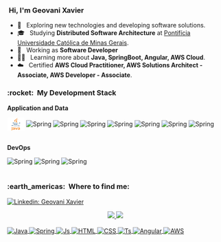 <h3> &nbsp;Hi, I'm Geovani Xavier </h3>

- 🤔 &nbsp; Exploring new technologies and developing software solutions.
- 🎓 &nbsp; Studying **Distributed Software Architecture** at <a href="https://www.pucminas.br/PucVirtual/Pos-Graduacao/Paginas/Arquitetura-de-Software-Distribuido.aspx">Pontifícia Universidade Católica de Minas Gerais</a>.
- 💼 &nbsp; Working as **Software Developer**
- 👨‍💻 &nbsp; Learning more about **Java, SpringBoot, Angular, AWS Cloud**.
- ☁️ &nbsp; Certified **AWS Cloud Practitioner, AWS Solutions Architect - Associate, AWS Developer - Associate**.

<h3> :rocket: &nbsp;My Development Stack </h3>

**Application and Data**

<div style="display: inline_block">
<img align="center" alt="Java" height="30" width="40" src="https://raw.githubusercontent.com/github/explore/5b3600551e122a3277c2c5368af2ad5725ffa9a1/topics/java/java.png">
<img align="center" alt="Spring" height="20" width="75" src="https://camo.githubusercontent.com/be95e40b73b295d5a020730d3c0adcce5906cf4d5fd2c6d8e523310f8414094c/68747470733a2f2f696d672e736869656c64732e696f2f62616467652f2d537072696e67253230426f6f742d3333333333333f7374796c653d666c6174266c6f676f3d737072696e67626f6f74">
<img align="center" alt="Spring" height="20" width="75" src="https://img.shields.io/badge/-JavaScript-333333?style=flat&logo=javascript">
<img align="center" alt="Spring" height="20" width="75" src="https://img.shields.io/badge/-HTML5-333333?style=flat&logo=HTML5">
<img align="center" alt="Spring" height="20" width="75" src="https://img.shields.io/badge/-CSS-333333?style=flat&logo=CSS3&logoColor=1572B6">
<img align="center" alt="Spring" height="20" width="75" src="https://img.shields.io/badge/Angular-DD0031?style=for-the-badge&logo=angular&logoColor=white">
<img align="center" alt="Spring" height="20" width="75" src="https://img.shields.io/badge/-MySQL-333333?style=flat&logo=mysql">
<img align="center" alt="Spring" height="20" width="75" src="https://camo.githubusercontent.com/2f13988552b7ae81484bb9f4003357f3b3fc8c2043171d531d7e08b51b6eb641/68747470733a2f2f696d672e736869656c64732e696f2f62616467652f2d506f737467726553514c2d3333333333333f7374796c653d666c6174266c6f676f3d706f737467726573716c">
</div><br/>

**DevOps**
<div style="display: inline_block">
<img align="center" alt="Spring" height="20" width="75" src="https://img.shields.io/badge/Amazon_AWS-232F3E?style=for-the-badge&logo=amazon-aws&logoColor=white">
<img align="center" alt="Spring" height="20" width="75" src="https://img.shields.io/badge/GitHub-100000?style=for-the-badge&logo=github&logoColor=white">
<img align="center" alt="Spring" height="20" width="75" src="https://img.shields.io/badge/GitLab-330F63?style=for-the-badge&logo=gitlab&logoColor=white">
</div><br/>
  
  	
<h3> :earth_americas: &nbsp;Where to find me: </h3> 

[![Linkedin: Geovani Xavier](https://img.shields.io/badge/-GeovaniXavier-blue?style=flat-square&logo=Linkedin&logoColor=white&link=https://www.linkedin.com/in/geovani-xavier/)](https://www.linkedin.com/in/geovani-xavier/)

<div align="center">
  <a href="https://github.com/GeovaniXavier">
  <img height="180em" src="https://github-readme-stats.vercel.app/api?username=geovanixavier&show_icons=true&theme=dark&include_all_commits=true&count_private=true"/>
  <img height="180em" src="https://github-readme-stats.vercel.app/api/top-langs/?username=geovanixavier&layout=compact&langs_count=7&theme=dark"/>
</div>
  
 <div style="display: inline_block"><br>
  <img align="center" alt="Java" height="30" width="40" src="https://aux.iconspalace.com/uploads/1637531540241015194.png">
  <img align="center" alt="Spring" height="30" width="40" src="https://simpleicons.org/icons/springboot.svg">
  <img align="center" alt="Js" height="30" width="40" src="https://simpleicons.org/icons/javascript.svg">
  <img align="center" alt="HTML" height="30" width="40" src="https://simpleicons.org/icons/html5.svg">
  <img align="center" alt="CSS" height="30" width="40" src="https://simpleicons.org/icons/css3.svg">
  <img align="center" alt="Ts" height="30" width="40" src="https://simpleicons.org/icons/typescript.svg">
  <img align="center" alt="Angular" height="30" width="40" src="https://simpleicons.org/icons/angular.svg">
  <img align="center" alt="AWS" height="30" width="40" src="https://simpleicons.org/icons/amazonaws.svg">
   
</div>
